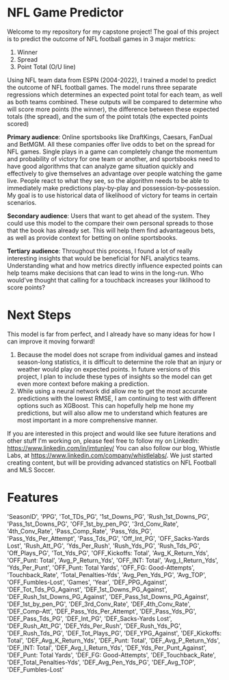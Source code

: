 # NFL Game Predictor

Welcome to my repository for my capstone project! The goal of this project is to predict the outcome of NFL football games in 3 major metrics:
1. Winner
2. Spread
3. Point Total (O/U line)

Using NFL team data from ESPN (2004-2022), I trained a model to predict the outcome of NFL football games. The model runs three separate regressions which determines an expected point total for each team, as well as both teams combined. These outputs will be compared to determine who will score more points (the winner), the difference between these expected totals (the spread), and the sum of the point totals (the expected points scored)

**Primary audience**: Online sportsbooks like DraftKings, Caesars, FanDual and BetMGM. All these companies offer live odds to bet on the spread for NFL games.  Single plays in a game can completely change the momentum and probability of victory for one team or another, and sportsbooks need to have good algorithms that can analyze game situation quickly and effectively to give themselves an advantage over people watching the game live. People react to what they see, so the algorithm needs to be able to immediately make predictions play-by-play and possession-by-possession. My goal is to use historical data of likelihood of victory for teams in certain scenarios.

**Secondary audience**: Users that want to get ahead of the system. They could use this model to the compare their own personal spreads to those that the book has already set. This will help them find advantageous bets, as well as provide context for betting on online sportsbooks.

**Tertiary audience**: Throughout this process, I found a lot of really interesting insights that would be beneficial for NFL analytics teams. Understanding what and how metrics directly influence expected points can help teams make decisions that can lead to wins in the long-run. Who would've thought that calling for a touchback increases your liklihood to score points?

# Next Steps

This model is far from perfect, and I already have so many ideas for how I can improve it moving forward! 
1. Because the model does not scrape from individual games and instead season-long statistics, it is difficult to determine the role that an injury or weather would play on expected points. In future versions of this project, I plan to include these types of insights so the model can get even more context before making a prediction.
2. While using a neural network did allow me to get the most accurate predictions with the lowest RMSE, I am continuing to test with different options such as XGBoost. This can hopefully help me hone my predictions, but will also allow me to understand which features are most important in a more comprehensive manner.

If you are interested in this project and would like see future iterations and other stuff I'm working on, please feel free to follow my on LinkedIn: https://www.linkedin.com/in/jmtunley/
You can also follow our blog, Whistle Labs, at https://www.linkedin.com/company/whistlelabs/. We just started creating content, but will be providing advanced statistics on NFL Football and MLS Soccer.






# Features

'SeasonID', 'PPG', 'Tot_TDs_PG', '1st_Downs_PG', 'Rush_1st_Downs_PG',
       'Pass_1st_Downs_PG', 'OFF_1st_by_pen_PG', '3rd_Conv_Rate',
       '4th_Conv_Rate', 'Pass_Comp_Rate', 'Pass_Yds_PG',
       'Pass_Yds_Per_Attempt', 'Pass_Tds_PG', 'Off_Int_PG',
       'OFF_Sacks-Yards Lost', 'Rush_Att_PG', 'Yds_Per_Rush', 'Rush_Yds_PG',
       'Rush_Tds_PG', 'Off_Plays_PG', 'Tot_Yds_PG', 'OFF_Kickoffs: Total',
       'Avg_K_Return_Yds', 'OFF_Punt: Total', 'Avg_P_Return_Yds',
       'OFF_INT: Total', 'Avg_I_Return_Yds', 'Yds_Per_Punt',
       'OFF_Punt: Total Yards', 'OFF_FG: Good-Attempts', 'Touchback_Rate',
       'Total_Penalties-Yds', 'Avg_Pen_Yds_PG', 'Avg_TOP', 'OFF_Fumbles-Lost',
       'Games', 'Year', 'DEF_PPG_Against', 'DEF_Tot_Tds_PG_Against',
       'DEF_1st_Downs_PG_Against', 'DEF_Rush_1st_Downs_PG_Against',
       'DEF_Pass_1st_Downs_PG_Against', 'DEF_1st_by_pen_PG',
       'DEF_3rd_Conv_Rate', 'DEF_4th_Conv_Rate', 'DEF_Comp-Att',
       'DEF_Pass_Yds_Per_Attempt', 'DEF_Pass_Yds_PG', 'DEF_Pass_Tds_PG',
       'DEF_Int_PG', 'DEF_Sacks-Yards Lost', 'DEF_Rush_Att_PG',
       'DEF_Yds_Per_Rush', 'DEF_Rush_Yds_PG', 'DEF_Rush_Tds_PG',
       'DEF_Tot_Plays_PG', 'DEF_YPG_Against', 'DEF_Kickoffs: Total',
       'DEF_Avg_K_Return_Yds', 'DEF_Punt: Total', 'DEF_Avg_P_Return_Yds',
       'DEF_INT: Total', 'DEF_Avg_I_Return_Yds', 'DEF_Yds_Per_Punt_Against',
       'DEF_Punt: Total Yards', 'DEF_FG: Good-Attempts', 'DEF_Touchback_Rate',
       'DEF_Total_Penalties-Yds', 'DEF_Avg_Pen_Yds_PG', 'DEF_Avg_TOP',
       'DEF_Fumbles-Lost'


